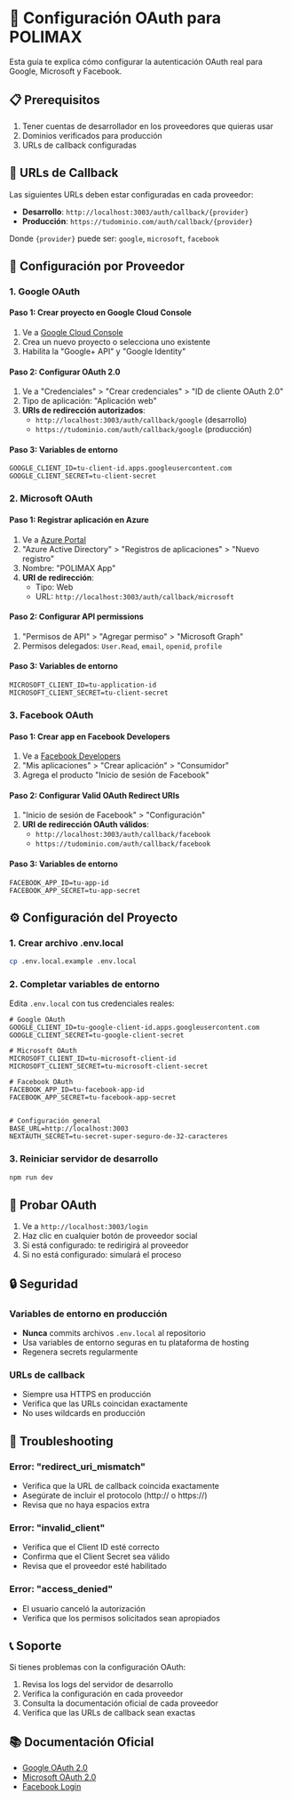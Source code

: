 # 🔐 Configuración OAuth para POLIMAX

Esta guía te explica cómo configurar la autenticación OAuth real para Google, Microsoft y Facebook.

## 📋 Prerequisitos

1. Tener cuentas de desarrollador en los proveedores que quieras usar
2. Dominios verificados para producción
3. URLs de callback configuradas

## 🎯 URLs de Callback

Las siguientes URLs deben estar configuradas en cada proveedor:

- **Desarrollo**: `http://localhost:3003/auth/callback/{provider}`
- **Producción**: `https://tudominio.com/auth/callback/{provider}`

Donde `{provider}` puede ser: `google`, `microsoft`, `facebook`

## 🚀 Configuración por Proveedor

### 1. Google OAuth

#### Paso 1: Crear proyecto en Google Cloud Console
1. Ve a [Google Cloud Console](https://console.cloud.google.com/)
2. Crea un nuevo proyecto o selecciona uno existente
3. Habilita la "Google+ API" y "Google Identity"

#### Paso 2: Configurar OAuth 2.0
1. Ve a "Credenciales" > "Crear credenciales" > "ID de cliente OAuth 2.0"
2. Tipo de aplicación: "Aplicación web"
3. **URIs de redirección autorizados**:
   - `http://localhost:3003/auth/callback/google` (desarrollo)
   - `https://tudominio.com/auth/callback/google` (producción)

#### Paso 3: Variables de entorno
```env
GOOGLE_CLIENT_ID=tu-client-id.apps.googleusercontent.com
GOOGLE_CLIENT_SECRET=tu-client-secret
```

### 2. Microsoft OAuth

#### Paso 1: Registrar aplicación en Azure
1. Ve a [Azure Portal](https://portal.azure.com/)
2. "Azure Active Directory" > "Registros de aplicaciones" > "Nuevo registro"
3. Nombre: "POLIMAX App"
4. **URI de redirección**: 
   - Tipo: Web
   - URL: `http://localhost:3003/auth/callback/microsoft`

#### Paso 2: Configurar API permissions
1. "Permisos de API" > "Agregar permiso" > "Microsoft Graph"
2. Permisos delegados: `User.Read`, `email`, `openid`, `profile`

#### Paso 3: Variables de entorno
```env
MICROSOFT_CLIENT_ID=tu-application-id
MICROSOFT_CLIENT_SECRET=tu-client-secret
```

### 3. Facebook OAuth

#### Paso 1: Crear app en Facebook Developers
1. Ve a [Facebook Developers](https://developers.facebook.com/)
2. "Mis aplicaciones" > "Crear aplicación" > "Consumidor"
3. Agrega el producto "Inicio de sesión de Facebook"

#### Paso 2: Configurar Valid OAuth Redirect URIs
1. "Inicio de sesión de Facebook" > "Configuración"
2. **URI de redirección OAuth válidos**:
   - `http://localhost:3003/auth/callback/facebook`
   - `https://tudominio.com/auth/callback/facebook`

#### Paso 3: Variables de entorno
```env
FACEBOOK_APP_ID=tu-app-id
FACEBOOK_APP_SECRET=tu-app-secret
```


## ⚙️ Configuración del Proyecto

### 1. Crear archivo .env.local
```bash
cp .env.local.example .env.local
```

### 2. Completar variables de entorno
Edita `.env.local` con tus credenciales reales:

```env
# Google OAuth
GOOGLE_CLIENT_ID=tu-google-client-id.apps.googleusercontent.com
GOOGLE_CLIENT_SECRET=tu-google-client-secret

# Microsoft OAuth
MICROSOFT_CLIENT_ID=tu-microsoft-client-id
MICROSOFT_CLIENT_SECRET=tu-microsoft-client-secret

# Facebook OAuth
FACEBOOK_APP_ID=tu-facebook-app-id
FACEBOOK_APP_SECRET=tu-facebook-app-secret


# Configuración general
BASE_URL=http://localhost:3003
NEXTAUTH_SECRET=tu-secret-super-seguro-de-32-caracteres
```

### 3. Reiniciar servidor de desarrollo
```bash
npm run dev
```

## 🧪 Probar OAuth

1. Ve a `http://localhost:3003/login`
2. Haz clic en cualquier botón de proveedor social
3. Si está configurado: te redirigirá al proveedor
4. Si no está configurado: simulará el proceso

## 🔒 Seguridad

### Variables de entorno en producción
- **Nunca** commits archivos `.env.local` al repositorio
- Usa variables de entorno seguras en tu plataforma de hosting
- Regenera secrets regularmente

### URLs de callback
- Siempre usa HTTPS en producción
- Verifica que las URLs coincidan exactamente
- No uses wildcards en producción

## 🚨 Troubleshooting

### Error: "redirect_uri_mismatch"
- Verifica que la URL de callback coincida exactamente
- Asegúrate de incluir el protocolo (http:// o https://)
- Revisa que no haya espacios extra

### Error: "invalid_client"
- Verifica que el Client ID esté correcto
- Confirma que el Client Secret sea válido
- Revisa que el proveedor esté habilitado

### Error: "access_denied"
- El usuario canceló la autorización
- Verifica que los permisos solicitados sean apropiados

## 📞 Soporte

Si tienes problemas con la configuración OAuth:

1. Revisa los logs del servidor de desarrollo
2. Verifica la configuración en cada proveedor
3. Consulta la documentación oficial de cada proveedor
4. Verifica que las URLs de callback sean exactas

## 📚 Documentación Oficial

- [Google OAuth 2.0](https://developers.google.com/identity/protocols/oauth2)
- [Microsoft OAuth 2.0](https://docs.microsoft.com/en-us/azure/active-directory/develop/v2-oauth2-auth-code-flow)
- [Facebook Login](https://developers.facebook.com/docs/facebook-login/)
